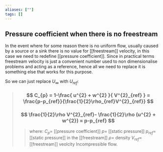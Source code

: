 ```yaml
---
aliases: [""]
tags: []
---
```


## Pressure coefficient when there is no freestream
In the event where for some reason there is no uniform flow, usually caused by a source or a sink there is no value for [[freestream]] velocity, in this case we need to redefine [[pressure coefficient]]. Since in practical terms freestream velocity is just a convenient number used to non dimensionalise problems and acting as a reference, hence all we need to replace it is something else that works for this purpose.

 

So we can just replace $U_{\infty}$ with $U_{ref}$:
> ### $$ C_{p} = 1-\frac{  u^{2} + w^{2}  }{ V^{2}_{ref} } =  \frac{p-p_{ref}}{\frac{1}{2}\rho_{ref}V^{2}_{ref}} $$ 
> ### $$  \frac{1}{2}\rho V^{2}_{ref}-  \frac{1}{2}\rho (u^{2} + w^{2})  =   p-p_{ref} $$ 
>> where:
>> $C_{p} =$ [[pressure coefficient]]
>> $p=$ [[static pressure]]
>> $p_{ref}=$ [[static pressure]] in the [[freestream]] 
>> $\rho=$ density
>> $V_{ref}=$ [[freestream]] veolcity
>> Incompressible flow.